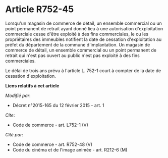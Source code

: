 # Article R752-45

Lorsqu'un magasin de commerce de détail, un ensemble commercial ou un point permanent de retrait ayant donné lieu à une
autorisation d'exploitation commerciale cesse d'être exploité à des fins commerciales, le ou les propriétaires des immeubles
notifient la date de cessation d'exploitation au préfet du département de la commune d'implantation. Un magasin de commerce
de détail, un ensemble commercial ou un point permanent de retrait qui n'est pas ouvert au public n'est pas exploité à des
fins commerciales.

Le délai de trois ans prévu à l'article L. 752-1 court à compter de la date de cessation d'exploitation.

**Liens relatifs à cet article**

_Modifié par_:

  - Décret n°2015-165 du 12 février 2015 - art. 1

_Cite_:

  - Code de commerce - art. L752-1 (V)

_Cité par_:

  - Code de commerce - art. R752-48 (V)
  - Code du cinéma et de l'image animée - art. R212-6 (M)
